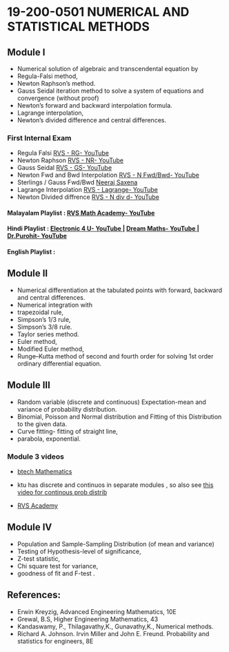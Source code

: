 
# 19-200-0501 NUMERICAL AND STATISTICAL METHODS

## Module I 
- Numerical solution of algebraic and transcendental equation by 
- Regula-Falsi method, 
- Newton Raphson’s method. 
- Gauss Seidal iteration method to solve a system of equations and convergence (without proof) 
- Newton’s forward and backward interpolation formula. 
- Lagrange interpolation, 
- Newton’s divided difference and central differences. 

### First Internal Exam 

- Regula Falsi [RVS - RG- YouTube ](https://www.youtube.com/watch?v=8_dgotSXe0Y&list=PL7lBkW4pLsILWOsM0YdnIBTtPXy8I3NhT&index=3&pp=iAQB)
- Newton Raphson [RVS - NR- YouTube ](https://www.youtube.com/watch?v=pey2dSIcZBo&list=PL7lBkW4pLsILWOsM0YdnIBTtPXy8I3NhT&index=1&pp=iAQB)
- Gauss Seidal [RVS - GS- YouTube ](https://www.youtube.com/watch?v=lKB9weekBHw&pp=ygUQZ2F1c3Mgc2VpZGFsIHJ2cw%3D%3D)
- Newton Fwd and Bwd Interpolation [RVS - N Fwd/Bwd- YouTube ](https://www.youtube.com/watch?v=dntRsdgd8w4&list=PL7lBkW4pLsILWOsM0YdnIBTtPXy8I3NhT&index=7&pp=iAQB)
- Sterlings / Gauss Fwd/Bwd [Neeraj Saxena](https://www.youtube.com/watch?v=_KV6ydIo2wE)
- Lagrange Interpolation [RVS - Lagrange- YouTube ](https://www.youtube.com/watch?v=gYGRCqKIx-U&list=PL7lBkW4pLsILWOsM0YdnIBTtPXy8I3NhT&index=5&pp=iAQB)
- Newton Divided diffrence [RVS - N div d- YouTube ](https://www.youtube.com/watch?v=ciSynKW0BkE&list=PL7lBkW4pLsILWOsM0YdnIBTtPXy8I3NhT&index=6&pp=iAQB)

#### Malayalam Playlist : [RVS Math Academy- YouTube ](https://www.youtube.com/playlist?list=PL7lBkW4pLsILWOsM0YdnIBTtPXy8I3NhT)
#### Hindi Playlist : [Electronic 4 U- YouTube ](https://www.youtube.com/playlist?list=PLe25ovnCxlLSAJ9lvR-PxiWfhTtcI3b4w)  | [Dream Maths- YouTube ](https://www.youtube.com/playlist?list=PLEHGYFbPuuMGfyIXGx8V-Xhi0HRSjT8Ak) | [Dr.Purohit- YouTube ](https://www.youtube.com/playlist?list=PLU6SqdYcYsfLrTna7UuaVfGZYkNo0cpVC)

#### English Playlist : 

## Module II 
- Numerical differentiation at the tabulated points with forward, backward and central differences. 
- Numerical integration with
-  trapezoidal rule,
- Simpson’s 1/3 rule, 
- Simpson’s 3/8 rule. 
- Taylor series method.
-  Euler method, 
- Modified Euler method, 
- Runge–Kutta method of second and fourth order for solving 1st order ordinary differential equation. 



## Module III 
- Random variable (discrete and continuous) Expectation-mean and variance of probability distribution. 
- Binomial, Poisson and Normal distribution and Fitting of this Distribution to the given data. 
- Curve fitting- fitting of straight line,
-  parabola, exponential. 

### Module 3 videos 

- [btech Mathematics](https://www.youtube.com/playlist?list=PLZKuc5xrMu7dJH6DEYi7RbUM_280weV-k)
- ktu has discrete and continuos in separate modules , so also see [this video for continous prob distrib](https://www.youtube.com/watch?v=dPIe0ARk0Vw&list=PLZKuc5xrMu7cbaCkJhxDTbLo7M8xBNBOv)

- [RVS Academy](https://www.youtube.com/watch?v=7xjTfO5WB2Y&list=PL7lBkW4pLsIJtj3bUsXXhoYeIaNguwuHY)



## Module IV
- Population and Sample-Sampling Distribution (of mean and variance) 
- Testing of Hypothesis-level of significance, 
- Z-test statistic, 
- Chi square test for variance, 
- goodness of fit and F-test . 

## References: 
- Erwin Kreyzig, Advanced Engineering Mathematics, 10E 
- Grewal, B.S, Higher Engineering Mathematics, 43
- Kandaswamy, P., Thilagavathy,K., Gunavathy,K., Numerical methods. 
- Richard A. Johnson. Irvin Miller and John E. Freund. Probability and statistics for engineers, 8E
